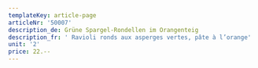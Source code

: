 ```yaml
---
templateKey: article-page
articleNr: '50007'
description_de: Grüne Spargel-Rondellen im Orangenteig
description_fr: ' Ravioli ronds aux asperges vertes, pâte à l’orange'
unit: '2'
price: 22.--
---
```


